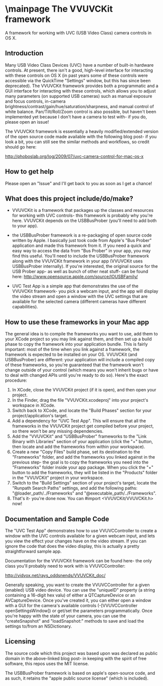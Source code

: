 \mainpage
The VVUVCKit framework
======================

A framework for working with UVC (USB Video Class) camera controls in OS X.


Introduction
------------

Many USB Video Class Devices (UVC) have a number of built-in hardware controls.  At present, there isn't a good, high-level interface for interacting with these controls on OS X (in past years some of these controls were accessible via the QuickTime "Settings" window, but this has since been deprecated).  The VVUVCKit framework provides both a programmatic and a GUI interface for interacting with these controls, which allows you to adjust many parameters (on supported USB cameras) such as manual exposure and focus controls, in-camera brightness/contrast/gain/hue/saturation/sharpness, and manual control of white balance.  Pan/Tilt/Roll/Zoom control is also possible, but haven't been implemented yet because I don't have a camera to test with- if you do, please open an issue!

The VVUVCKit framework is essentially a heavily modified/extended version of the open source code made available with the following blog post- if you look a bit, you can still see the similar methods and workflows, so credit should go here:

http://phoboslab.org/log/2009/07/uvc-camera-control-for-mac-os-x


How to get help
---------------

Please open an "Issue" and I'll get back to you as soon as I get a chance!


What does this project include/do/make?
---------------------------------------

  * VVUVCKit is a framework that packages up the classes and resources for working with UVC controls- this framework is probably why you're here.  VVUVCKit depends on the USBBusProber (you'll need to add both to your app).
  
  * the USBBusProber framework is a re-packaging of open source code written by Apple.  I basically just took code from Apple's "Bus Prober" application and made this framework from it.  If you need a quick and easy way to access the data from "Bus Prober" in your app, you may find this useful.  You'll need to include the USBBusProber framework along with the VVUVCKit framework in your app (VVUVCKit uses USBBusProber internally).  If you're interested, the original source for the USB Prober app- as well as bunch of other neat stuff- can be found here: http://www.opensource.apple.com/source/IOUSBFamily/
  
  * UVC Test App is a simple app that demonstrates the use of the VVUVCKit framework- you pick a webcam input, and the app will display the video stream and open a window with the UVC settings that are available for the selected camera (different cameras have different capabilities).


How to use these frameworks in your Mac app
-------------------------------------------

The general idea is to compile the frameworks you want to use, add them to your XCode project so you may link against them, and then set up a build phase to copy the framework into your application bundle.  This is fairly important: most of the time when you link against a framework, the framework is expected to be installed on your OS.  VVUVCKit (and USBBusProber) are different: your application will include a compiled copy of these frameworks, so you're guaranteed that the framework won't change outside of your control (which means you won't inherit bugs or have to deal with changed APIs until you're ready to do so).  Here's the exact procedure:

  1.  In XCode, close the VVUVCKit project (if it is open), and then open your project.
  2.  In the Finder, drag the file "VVUVCKit.xcodeproj" into your project's workspace in XCode.
  3.  Switch back to XCode, and locate the "Build Phases" section for your project/application's target.
  4.  Add a dependency for "UVC Test App".  This will ensure that all the frameworks in the VVUVCKit project get compiled before your project, so there won't be any missing dependencies.
  5.  Add the "VVUVCKit" and "USBBusProber" frameworks to the "Link Binary with Libraries" section of your application (click the "+" button, then locate and add the frameworks from within your workspace).
  6.  Create a new "Copy Files" build phase, set its destination to the "Frameworks" folder, and add the frameworks you linked against in the previous step- the goal is to copy the frameworks you need into the "Frameworks" folder inside your app package.  When you click the "+" button to add the frameworks, they will be listed in the "Products" folder in the "VVUVCKit" project in your workspace.
  7.  Switch to the "Build Settings" section of your project's target, locate the "Runpath Search Paths" settings, and add the following paths: "@loader_path/../Frameworks" and "@executable_path/../Frameworks".
  8.  That's it- you're done now.  You can #import <VVUVCKit/VVUVCKit.h> now!


Documentation and Sample Code
-----------------------------

The "UVC Test App" demonstrates how to use VVUVCController to create a window with the UVC controls available for a given webcam input, and lets you view the effect your changes have on the video stream.  If you can ignore the code that does the video display, this is actually a pretty straightforward sample app.

Documentation for the VVUVCKit framework can be found here- the only class you'll probably need to work with is VVUVCController:

http://vidvox.net/rays_oddsnends/VVUVCKit_doc/

Generally speaking, you want to create the VVUVCController for a given (enabled) USB video device.  You can use the "uniqueID" property (a string containing a 16-digit hex valu) of either a QTCaptureDevice or an AVCaptureDevice.  Once you've created it, you can either open a window with a GUI for the camera's available controls (-[VVUVCController openSettingsWindow]) or get/set the parameters programmatically.  Once you're happy with the state of your camera, you can use the "createSnapshot" and "loadSnapshot:" methods to save and load the settings to/from an NSDictionary.


Licensing
---------

The source code which this project was based upon was declared as public domain in the above-linked blog post- in keeping with the spirit of free software, this repos uses the MIT license.

The USBBusProber framework is based on apple's open-source code, and as such, it retains the "apple public source license" (which is included).



